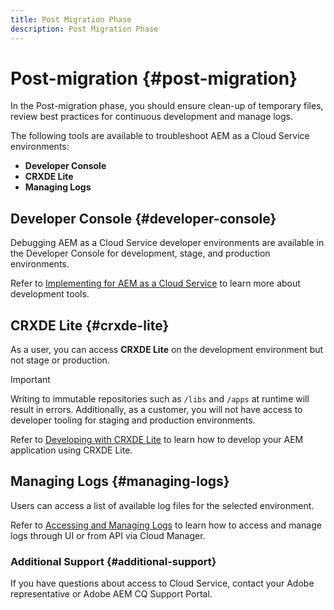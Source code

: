 ```yaml
---
title: Post Migration Phase
description: Post Migration Phase
---
```


# Post-migration {#post-migration}

In the Post-migration phase, you should ensure clean-up of temporary files, review best practices for continuous development and manage logs.

The following tools are available to troubleshoot AEM as a Cloud Service environments:

* **Developer Console**
* **CRXDE Lite**
* **Managing Logs**

## Developer Console {#developer-console}

Debugging AEM as a Cloud Service developer environments are available in the Developer Console for development, stage, and production environments.

Refer to [Implementing for AEM as a Cloud Service](https://experienceleague.adobe.com/docs/experience-manager-cloud-service/implementing/developing/development-guidelines.html#aem-as-a-cloud-service-development-tools) to learn more about development tools.

## CRXDE Lite {#crxde-lite}

As a user, you can access **CRXDE Lite** on the development environment but not stage or production. 
  
>[!IMPORTANT]
>Writing to immutable repositories such as `/libs` and `/apps` at runtime will result in errors. Additionally, as a customer, you will not have access to developer tooling for staging and production environments.

Refer to [Developing with CRXDE Lite](/help/implementing/developing/tools/crxde.md) to learn how to develop your AEM application using CRXDE Lite.

## Managing Logs {#managing-logs}

Users can access a list of available log files for the selected environment.
  
Refer to [Accessing and Managing Logs](https://experienceleague.adobe.com/docs/experience-manager-cloud-service/implementing/using-cloud-manager/manage-logs.html) to learn how to access and manage logs through UI or from API via Cloud Manager.

### Additional Support {#additional-support}

If you have questions about access to Cloud Service, contact your Adobe representative or Adobe AEM CQ Support Portal.
